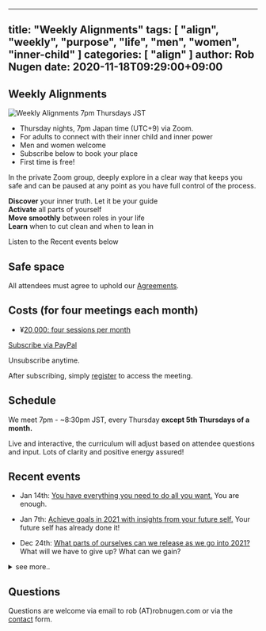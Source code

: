 
---
title: "Weekly Alignments"
tags: [ "align", "weekly", "purpose", "life", "men", "women", "inner-child" ]
categories: [ "align" ]
author: Rob Nugen
date: 2020-11-18T09:29:00+09:00
---

## Weekly Alignments ##

<img
src="//b.robnugen.com/blog/2020/2020_nov_23_weekly_alignments_title.jpg"
alt="Weekly Alignments 7pm Thursdays JST"
class="title" />

* Thursday nights, 7pm Japan time (UTC+9) via Zoom.
* For adults to connect with their inner child and inner power
* Men and women welcome
* Subscribe below to book your place
* First time is free!

In the private Zoom group, deeply explore in a clear way that keeps
you safe and can be paused at any point as you have full control of
the process.

**Discover** your inner truth. Let it be your guide
<br>**Activate** all parts of yourself
<br>**Move smoothly** between roles in your life
<br>**Learn** when to cut clean and when to lean in

Listen to the Recent events below


## Safe space ##

All attendees must agree to uphold our [Agreements](agreements).

## Costs (for four meetings each month) ##

* ¥[20,000: four sessions per month](https://py.pl/1QdAcu)

[Subscribe via PayPal](https://py.pl/1QdAcu)

Unsubscribe anytime.

After subscribing, simply [register](registration/) to access the meeting.

## Schedule ##

We meet 7pm - ~8:30pm JST, every Thursday **except 5th Thursdays of a month.**

Live and interactive, the curriculum will adjust based on attendee questions and input.  Lots of clarity and positive energy assured!


## Recent events ##

* Jan 14th: [You have everything you need to do all you want.](/blog/2021/01/14/weekly-alignment-you-are-enough/)  You are enough.

* Jan 7th: [Achieve goals in 2021 with insights from your future self.](/blog/2021/01/07/weekly-alignment-receiving-insight-from-our-future-self/)  Your future self has already done it!

* Dec 24th: [What parts of ourselves can we release as we go into 2021?](/events/2020/12/24weekly-alignment-release-old-energy-from-2020/)  What
  will we have to give up?  What can we gain?

<details>
<summary>see more..</summary>

* Dec 17th: [Listening to our Self in realtime](/blog/2020/12/17/weekly-alignment-listening-to-our-self-in-realtime/).  How do we stay connected to
  higher self voice when things are going awry?

* Dec 10th: [Who are we without our past self or future self?](/blog/2020/12/10/weekly-alignment-who-are-we-outside-of-time/)  What opportunities
    does this awareness offer?

* Dec 3rd: [Discover Your Super Power](/blog/2020/12/04/weekly-alignments-discover-your-super-power/).  What innate power do you have without even knowing it?

* Nov 26th: [Interactive look at life from outside of Time](/blog/2020/11/26/weekly-alignment-discovering-our-deepest-desire/).  We will move in and
    out of different locations in our (life)time-space continuum.  [Find your deepest desire](/blog/2020/11/26/weekly-alignment-discovering-our-deepest-desire/)

* Nov 19th: [Regain Control of Your Life](/blog/2020/11/19/livestream-replay-regain-control-of-your-life/)
    Discover patterns from the highest possible perspective. Experience
    life outside of time itself. Learn who you are within time.

* Nov 12th: [Finding Your Life Purpose](/blog/2020/11/12/finding-your-life-purpose-video-replay/)
  Discover how unmet needs saps your energy.  Find what brings your
  inner power back into your life!

* Nov 5th: [Healing Your Inner Child](/blog/2020/11/02/healing-inner-child-free-online-workshop/)
  Understand your inner child. Meet your inner child and discover
  what they need. Learn 3 simple steps to recovering your inner
  power.

</details>

## Questions ##

Questions are welcome via email to rob (A<span>T</span>)robnugen.com or via the
[contact](/contact/) form.
